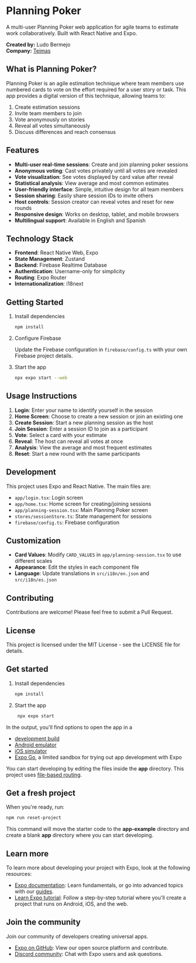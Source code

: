 # Planning Poker

A multi-user Planning Poker web application for agile teams to estimate work collaboratively. Built with React Native and Expo.

**Created by:** Ludo Bermejo  
**Company:** [Teimas](https://teimas.com)

## What is Planning Poker?

Planning Poker is an agile estimation technique where team members use numbered cards to vote on the effort required for a user story or task. This app provides a digital version of this technique, allowing teams to:

1. Create estimation sessions
2. Invite team members to join
3. Vote anonymously on stories
4. Reveal all votes simultaneously
5. Discuss differences and reach consensus

## Features

- **Multi-user real-time sessions**: Create and join planning poker sessions
- **Anonymous voting**: Cast votes privately until all votes are revealed
- **Vote visualization**: See votes displayed by card value after reveal
- **Statistical analysis**: View average and most common estimates
- **User-friendly interface**: Simple, intuitive design for all team members
- **Session sharing**: Easily share session IDs to invite others
- **Host controls**: Session creator can reveal votes and reset for new rounds
- **Responsive design**: Works on desktop, tablet, and mobile browsers
- **Multilingual support**: Available in English and Spanish

## Technology Stack

- **Frontend**: React Native Web, Expo
- **State Management**: Zustand
- **Backend**: Firebase Realtime Database
- **Authentication**: Username-only for simplicity
- **Routing**: Expo Router
- **Internationalization**: i18next

## Getting Started

1. Install dependencies

   ```bash
   npm install
   ```

2. Configure Firebase

   Update the Firebase configuration in `firebase/config.ts` with your own Firebase project details.

3. Start the app

   ```bash
   npx expo start --web
   ```

## Usage Instructions

1. **Login**: Enter your name to identify yourself in the session
2. **Home Screen**: Choose to create a new session or join an existing one
3. **Create Session**: Start a new planning session as the host
4. **Join Session**: Enter a session ID to join as a participant
5. **Vote**: Select a card with your estimate
6. **Reveal**: The host can reveal all votes at once
7. **Analysis**: View the average and most frequent estimates
8. **Reset**: Start a new round with the same participants

## Development

This project uses Expo and React Native. The main files are:

- `app/login.tsx`: Login screen
- `app/home.tsx`: Home screen for creating/joining sessions
- `app/planning-session.tsx`: Main Planning Poker screen
- `stores/sessionStore.ts`: State management for sessions
- `firebase/config.ts`: Firebase configuration

## Customization

- **Card Values**: Modify `CARD_VALUES` in `app/planning-session.tsx` to use different scales
- **Appearance**: Edit the styles in each component file
- **Language**: Update translations in `src/i18n/en.json` and `src/i18n/es.json`

## Contributing

Contributions are welcome! Please feel free to submit a Pull Request.

## License

This project is licensed under the MIT License - see the LICENSE file for details.

## Get started

1. Install dependencies

   ```bash
   npm install
   ```

2. Start the app

   ```bash
    npx expo start
   ```

In the output, you'll find options to open the app in a

- [development build](https://docs.expo.dev/develop/development-builds/introduction/)
- [Android emulator](https://docs.expo.dev/workflow/android-studio-emulator/)
- [iOS simulator](https://docs.expo.dev/workflow/ios-simulator/)
- [Expo Go](https://expo.dev/go), a limited sandbox for trying out app development with Expo

You can start developing by editing the files inside the **app** directory. This project uses [file-based routing](https://docs.expo.dev/router/introduction).

## Get a fresh project

When you're ready, run:

```bash
npm run reset-project
```

This command will move the starter code to the **app-example** directory and create a blank **app** directory where you can start developing.

## Learn more

To learn more about developing your project with Expo, look at the following resources:

- [Expo documentation](https://docs.expo.dev/): Learn fundamentals, or go into advanced topics with our [guides](https://docs.expo.dev/guides).
- [Learn Expo tutorial](https://docs.expo.dev/tutorial/introduction/): Follow a step-by-step tutorial where you'll create a project that runs on Android, iOS, and the web.

## Join the community

Join our community of developers creating universal apps.

- [Expo on GitHub](https://github.com/expo/expo): View our open source platform and contribute.
- [Discord community](https://chat.expo.dev): Chat with Expo users and ask questions.
